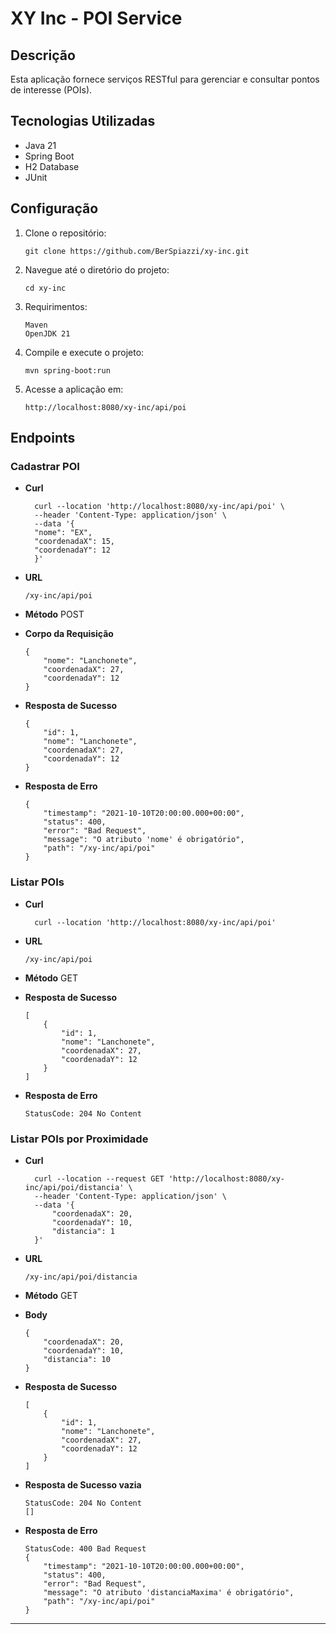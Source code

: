 # XY Inc - POI Service

## Descrição

Esta aplicação fornece serviços RESTful para gerenciar e consultar pontos de interesse (POIs).

## Tecnologias Utilizadas

- Java 21
- Spring Boot
- H2 Database
- JUnit

## Configuração

1. Clone o repositório:
   ```
   git clone https://github.com/BerSpiazzi/xy-inc.git

2. Navegue até o diretório do projeto:
   ```
   cd xy-inc

3. Requirimentos:
   ```
   Maven
   OpenJDK 21
   
4. Compile e execute o projeto:
   ````
   mvn spring-boot:run

5. Acesse a aplicação em:
    ```
   http://localhost:8080/xy-inc/api/poi

## Endpoints

### Cadastrar POI

- **Curl**
  ````  
    curl --location 'http://localhost:8080/xy-inc/api/poi' \
    --header 'Content-Type: application/json' \
    --data '{
    "nome": "EX",
    "coordenadaX": 15,
    "coordenadaY": 12
    }'

- **URL**
  ```
  /xy-inc/api/poi

- **Método**
  POST

- **Corpo da Requisição**
    ```
    {
        "nome": "Lanchonete",
        "coordenadaX": 27,
        "coordenadaY": 12
    }

- **Resposta de Sucesso**
    ```
    {
        "id": 1,
        "nome": "Lanchonete",
        "coordenadaX": 27,
        "coordenadaY": 12
    }

- **Resposta de Erro**
    ```
    {
        "timestamp": "2021-10-10T20:00:00.000+00:00",
        "status": 400,
        "error": "Bad Request",
        "message": "O atributo 'nome' é obrigatório",
        "path": "/xy-inc/api/poi"
    }

### Listar POIs

- **Curl**
  ```
    curl --location 'http://localhost:8080/xy-inc/api/poi'
  
- **URL**
  ```
  /xy-inc/api/poi

- **Método**
  GET

- **Resposta de Sucesso**
    ```
    [
        {
            "id": 1,
            "nome": "Lanchonete",
            "coordenadaX": 27,
            "coordenadaY": 12
        }
    ]

- **Resposta de Erro**
    ```
    StatusCode: 204 No Content

### Listar POIs por Proximidade

- **Curl**
  ```
    curl --location --request GET 'http://localhost:8080/xy-inc/api/poi/distancia' \
    --header 'Content-Type: application/json' \
    --data '{
        "coordenadaX": 20,
        "coordenadaY": 10,
        "distancia": 1
    }'

- **URL**
  ```
  /xy-inc/api/poi/distancia

- **Método**
  GET

- **Body**
    ```
    {
        "coordenadaX": 20,
        "coordenadaY": 10,
        "distancia": 10
    }

- **Resposta de Sucesso**
    ```
    [
        {
            "id": 1,
            "nome": "Lanchonete",
            "coordenadaX": 27,
            "coordenadaY": 12
        }
    ]

- **Resposta de Sucesso vazia**
    ```
  StatusCode: 204 No Content
    []

- **Resposta de Erro**
    ```
    StatusCode: 400 Bad Request
    {
        "timestamp": "2021-10-10T20:00:00.000+00:00",
        "status": 400,
        "error": "Bad Request",
        "message": "O atributo 'distanciaMaxima' é obrigatório",
        "path": "/xy-inc/api/poi"
    }
  
---
